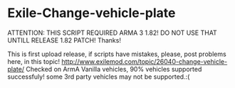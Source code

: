 # Exile-Change-vehicle-plate

ATTENTION: THIS SCRIPT REQUIRED ARMA 3 1.82! DO NOT USE THAT UNTILL RELEASE 1.82 PATCH! Thanks!

This is first upload release, if scripts have mistakes, please, post problems here, in this topic! http://www.exilemod.com/topic/26040-change-vehicle-plate/
Checked on ArmA Vanilla vehicles, 90% vehicles supported successfuly! some 3rd party vehicles may not be supported.:(